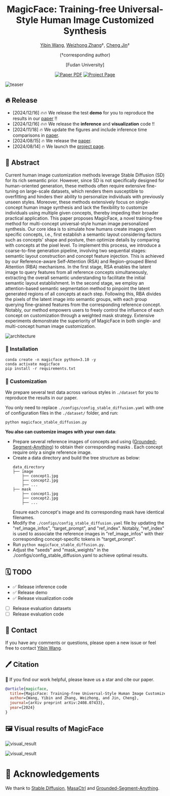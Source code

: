 <div align="center">

<h1>MagicFace: Training-free Universal-Style Human Image Customized Synthesis</h1>

[Yibin Wang](https://codegoat24.github.io), [Weizhong Zhang](https://weizhonz.github.io/)&#8224;, [Cheng Jin](https://cjinfdu.github.io/)&#8224; 

(&#8224;corresponding author)

[Fudan University]

<a href="https://arxiv.org/pdf/2408.07433">
<img src='https://img.shields.io/badge/arxiv-MagicFace-blue' alt='Paper PDF'></a>
<a href="https://codegoat24.github.io/MagicFace/">
<img src='https://img.shields.io/badge/Project-Website-orange' alt='Project Page'></a>

</div>

![teaser](docs/static/images/teaser.png)

## 🔥 Release
- [2024/12/16] 🔥🔥 We release the test **demo** for you to reproduce the results in our [paper](https://arxiv.org/pdf/2408.07433) !!
- [2024/12/16] 🔥🔥 We release the **inference** and **visualization** code !!
- [2024/11/18] 🔥 We update the figures and include inference time comparisons in [paper](https://arxiv.org/pdf/2408.07433).
- [2024/08/15] 🔥 We release the [paper](https://arxiv.org/pdf/2408.07433).
- [2024/08/14] 🔥 We launch the [project page](https://codegoat24.github.io/MagicFace/).

## 📖 Abstract

<p>
Current human image customization methods leverage Stable Diffusion (SD) for its rich semantic prior. 
However, since SD is not specifically designed for human-oriented generation, these methods often require extensive fine-tuning on large-scale datasets, which renders them susceptible to overfitting and hinders their ability to personalize individuals with previously unseen styles.
Moreover, these methods extensively focus on single-concept human image synthesis and lack the flexibility to customize individuals using multiple given concepts, thereby impeding their broader practical application.
This paper proposes MagicFace, a novel training-free method for multi-concept universal-style human image personalized synthesis. 
Our core idea is to simulate how humans create images given specific concepts, i.e., first establish a semantic layout considering factors such as concepts' shape and posture, then optimize details by comparing with concepts at the pixel level. To implement this process, we introduce a coarse-to-fine generation pipeline, involving two sequential stages: semantic layout construction and concept feature injection. This is achieved by our Reference-aware Self-Attention (RSA) and Region-grouped Blend Attention (RBA) mechanisms.  
In the first stage, RSA enables the latent image to query features from all reference concepts simultaneously, extracting the overall semantic understanding to facilitate the initial semantic layout establishment. 
In the second stage, we employ an attention-based semantic segmentation method to pinpoint the latent generated regions of all concepts at each step. Following this, RBA divides the pixels of the latent image into semantic groups, with each group querying fine-grained features from the corresponding reference concept.
Notably, our method empowers users to freely control the influence of each concept on customization through a weighted mask strategy.
Extensive experiments demonstrate the superiority of MagicFace in both single- and multi-concept human image customization. 
</p>

![architecture](docs/static/images/architecture.png)


### 🔨 Installation

```
conda create -n magicface python=3.10 -y
conda activate magicface
pip install -r requirements.txt
```
### 🚀  Customization
We prepare several test data across various styles in `./dataset` for you to reproduce the results in our paper. 

You only need to replace `./configs/config_stable_diffusion.yaml` with one of configuration files in the `./dataset/` folder, and run:
```
python magicface_stable_diffusion.py
```

**You also can customize images with your own data**:
- Prepare several reference images of concepts and using ([Grounded-Segment-Anything](https://github.com/IDEA-Research/Grounded-Segment-Anything)) to obtain their corresponding masks . Each concept require only a single reference image.
- Create a data directory and build the tree structure as below:
  ```
  data_directory
  ├── image
      ├── concept1.jpg
      ├── concept2.jpg
      ├── ...
  ├── mask              
      ├── concept1.jpg
      ├── concept2.jpg
      ├── ...         
  ```
  Ensure each concept's image and its corresponding mask have identical filenames.
- Modify the `./configs/config_stable_diffusion.yaml` file by updating the "ref_image_infos", "target_prompt", and "ref_index". 
Notably, "ref_index" is used to associate the reference images in "ref_image_infos" with their corresponding concept-specific tokens in "target_prompt".
- Run `python magicface_stable_diffusion.py`.
- Adjust the "seeds" and "mask_weights" in the ./configs/config_stable_diffusion.yaml to achieve optimal results.


## 🗓️ TODO
- ✅ Release inference code
- ✅ Release demo
- ✅ Release visualization code
- [ ] Release evaluation datasets
- [ ] Release evaluation code

## 📧 Contact
If you have any comments or questions, please open a new issue or feel free to contact [Yibin Wang](https://codegoat24.github.io).

## 🖊️ Citation
🌟 If you find our work helpful, please leave us a star and cite our paper.

```bibtex
@article{magicface,
  title={MagicFace: Training-free Universal-Style Human Image Customized Synthesis.},
  author={Wang, Yibin and Zhang, Weizhong, and Jin, Cheng},
  journal={arXiv preprint arXiv:2408.07433},
  year={2024}
}
```

## 🖼️ Visual results of MagicFace
![visual_result](docs/static/images/visual_result_photorealism.png)

![visual_result](docs/static/images/visual_result_diverse_style.png)

# 🙏 Acknowledgements
We thank to [Stable Diffusion](https://github.com/CompVis/stable-diffusion), [MasaCtrl](https://github.com/TencentARC/MasaCtrl) and [Grounded-Segment-Anything](https://github.com/IDEA-Research/Grounded-Segment-Anything).
